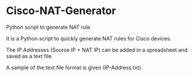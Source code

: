 # Cisco-NAT-Generator
Python script to generate NAT rule

It is a Python script to quickly generate NAT rules for Cisco devices.

The IP Addresses (Source IP + NAT IP) can be added in a spreadsheet and saved as a text file.

A sample of the text file format is given (IP-Address.txt).
